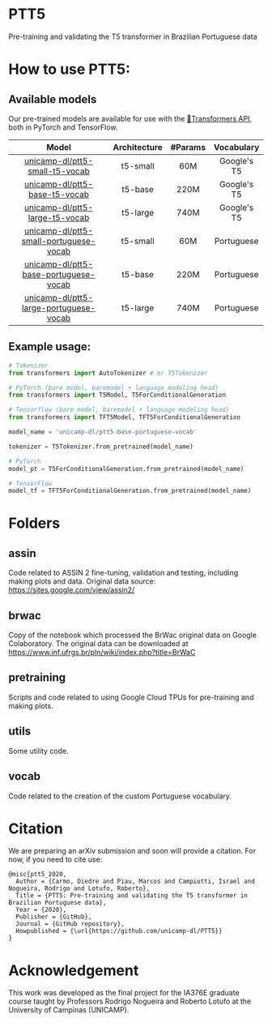 # PTT5
Pre-training and validating the T5 transformer in Brazilian Portuguese data

# How to use PTT5:

## Available models
Our pre-trained models are available for use with the  [🤗Transformers API](https://github.com/huggingface/transformers), both in PyTorch and TensorFlow.

<!-- Com link -->
| Model                                    | Architecture                                                   | #Params  | Vocabulary         |
| :-:                                      | :-:                                                            | :-:      | :-:                |            
| [unicamp-dl/ptt5-small-t5-vocab](https://huggingface.co/unicamp-dl/ptt5-small-t5-vocab)                   | t5-small | 60M  | Google's T5 |
| [unicamp-dl/ptt5-base-t5-vocab](https://huggingface.co/unicamp-dl/ptt5-base-t5-vocab)                     | t5-base  | 220M | Google's T5 |
| [unicamp-dl/ptt5-large-t5-vocab](https://huggingface.co/unicamp-dl/ptt5-large-t5-vocab)                   | t5-large | 740M | Google's T5 |
| [unicamp-dl/ptt5-small-portuguese-vocab](https://huggingface.co/unicamp-dl/ptt5-small-portuguese-vocab)   | t5-small | 60M  | Portuguese  |
| [unicamp-dl/ptt5-base-portuguese-vocab](https://huggingface.co/unicamp-dl/ptt5-base-portuguese-vocab)     | t5-base  | 220M | Portuguese  |
| [unicamp-dl/ptt5-large-portuguese-vocab](https://huggingface.co/unicamp-dl/ptt5-large-portuguese-vocab)   | t5-large | 740M | Portuguese  |


<!-- Sem link -->
<!-- | Model                                    | Architecture | #Params | Vocabulary  |
| :-:                                      | :-:          | :-:     | :-:         |
| `unicamp-dl/ptt5-small-t5-vocab`         | t5-small     | 60M     | Google's T5 |
| `unicamp-dl/ptt5-base-t5-vocab`          | t5-base      | 220M    | Google's T5 |
| `unicamp-dl/ptt5-large-t5-vocab`         | t5-large     | 740M    | Google's T5 |
| `unicamp-dl/ptt5-small-portuguese-vocab` | t5-small     | 60M     | Portuguese  |
| `unicamp-dl/ptt5-base-portuguese-vocab`  | t5-base      | 220M    | Portuguese  |
| `unicamp-dl/ptt5-large-portuguese-vocab` | t5-large     | 740M    | Portuguese  | -->

## Example usage:
```python
# Tokenizer 
from transformers import AutoTokenizer # or T5Tokenizer

# PyTorch (bare model, baremodel + language modeling head)
from transformers import T5Model, T5ForConditionalGeneration

# Tensorflow (bare model, baremodel + language modeling head)
from transformers import TFT5Model, TFT5ForConditionalGeneration

model_name = 'unicamp-dl/ptt5-base-portuguese-vocab'

tokenizer = T5Tokenizer.from_pretrained(model_name)

# PyTorch 
model_pt = T5ForConditionalGeneration.from_pretrained(model_name)

# TensorFlow
model_tf = TFT5ForConditionalGeneration.from_pretrained(model_name)
```

# Folders

## assin
Code related to ASSIN 2 fine-tuning, validation and testing, including making plots and data.
Original data source: https://sites.google.com/view/assin2/

## brwac
Copy of the notebook which processed the BrWac original data on Google Colaboratory.
The original data can be downloaded at https://www.inf.ufrgs.br/pln/wiki/index.php?title=BrWaC

## pretraining
Scripts and code related to using Google Cloud TPUs for pre-training and making plots.

## utils
Some utility code.

## vocab
Code related to the creation of the custom Portuguese vocabulary.

# Citation
We are preparing an arXiv submission and soon will provide a citation. For now, if you need to cite use:

    @misc{ptt5_2020,
      Author = {Carmo, Diedre and Piau, Marcos and Campiotti, Israel and Nogueira, Rodrigo and Lotufo, Roberto},
      Title = {PTT5: Pre-training and validating the T5 transformer in Brazilian Portuguese data},
      Year = {2020},
      Publisher = {GitHub},
      Journal = {GitHub repository},
      Howpublished = {\url{https://github.com/unicamp-dl/PTT5}}
    }

# Acknowledgement

This work was developed as the final project for the IA376E graduate course taught by Professors Rodrigo Nogueira and Roberto Lotufo at the University of Campinas (UNICAMP).
